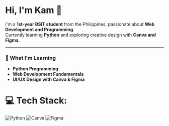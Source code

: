 # Hi, I'm Kam 👋  

I'm a **1st-year BSIT student** from the Philippines, passionate about **Web Development and Programming**.  
Currently learning **Python** and exploring creative design with **Canva and Figma**.  

---

### 🌱 What I'm Learning  
- **Python Programming**  
- **Web Development Fundamentals**  
- **UI/UX Design with Canva & Figma**
  
# 💻 Tech Stack:
![Python](https://img.shields.io/badge/python-3670A0?style=for-the-badge&logo=python&logoColor=ffd1dc) ![Canva](https://img.shields.io/badge/Canva-%2300C4CC.svg?style=for-the-badge&logo=Canva&logoColor=white) ![Figma](https://img.shields.io/badge/figma-%23F24E1E.svg?style=for-the-badge&logo=figma&logoColor=white)

